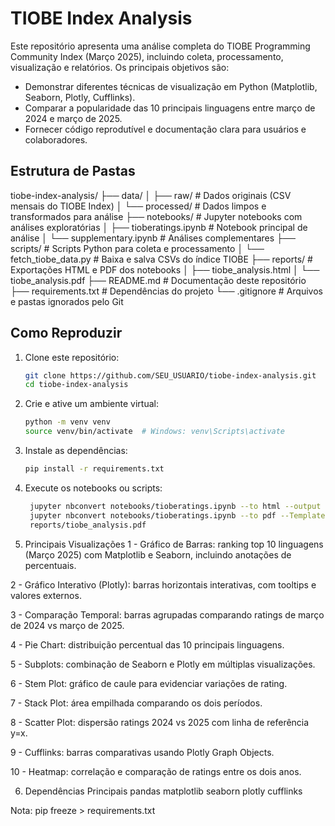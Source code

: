 # TIOBE Index Analysis

Este repositório apresenta uma análise completa do TIOBE Programming Community Index (Março 2025), incluindo coleta, processamento, visualização e relatórios. Os principais objetivos são:

- Demonstrar diferentes técnicas de visualização em Python (Matplotlib, Seaborn, Plotly, Cufflinks).
- Comparar a popularidade das 10 principais linguagens entre março de 2024 e março de 2025.
- Fornecer código reprodutível e documentação clara para usuários e colaboradores.

## Estrutura de Pastas
tiobe-index-analysis/
├── data/
│   ├── raw/                  # Dados originais (CSV mensais do TIOBE Index)
│   └── processed/            # Dados limpos e transformados para análise
├── notebooks/                # Jupyter notebooks com análises exploratórias
│   ├── tioberatings.ipynb     # Notebook principal de análise
│   └── supplementary.ipynb    # Análises complementares
├── scripts/                  # Scripts Python para coleta e processamento
│   └── fetch_tiobe_data.py    # Baixa e salva CSVs do índice TIOBE
├── reports/                  # Exportações HTML e PDF dos notebooks
│   ├── tiobe_analysis.html
│   └── tiobe_analysis.pdf
├── README.md                 # Documentação deste repositório
├── requirements.txt          # Dependências do projeto
└── .gitignore                # Arquivos e pastas ignorados pelo Git


## Como Reproduzir

1. Clone este repositório:
   ```bash
   git clone https://github.com/SEU_USUARIO/tiobe-index-analysis.git
   cd tiobe-index-analysis
   
2. Crie e ative um ambiente virtual:
   ```bash
   python -m venv venv
   source venv/bin/activate  # Windows: venv\Scripts\activate

3. Instale as dependências:
   ```bash
   pip install -r requirements.txt

4. Execute os notebooks ou scripts:
   ```bash
    jupyter nbconvert notebooks/tioberatings.ipynb --to html --output reports/tiobe_analysis.html
    jupyter nbconvert notebooks/tioberatings.ipynb --to pdf --TemplateExporter.exclude_input=True --output     
    reports/tiobe_analysis.pdf

5. Principais Visualizações
1 - Gráfico de Barras: ranking top 10 linguagens (Março 2025) com Matplotlib e Seaborn, incluindo anotações de percentuais.

2 - Gráfico Interativo (Plotly): barras horizontais interativas, com tooltips e valores externos.

3 - Comparação Temporal: barras agrupadas comparando ratings de março de 2024 vs março de 2025.

4 - Pie Chart: distribuição percentual das 10 principais linguagens.

5 - Subplots: combinação de Seaborn e Plotly em múltiplas visualizações.

6 - Stem Plot: gráfico de caule para evidenciar variações de rating.

7 - Stack Plot: área empilhada comparando os dois períodos.

8 - Scatter Plot: dispersão ratings 2024 vs 2025 com linha de referência y=x.

9 - Cufflinks: barras comparativas usando Plotly Graph Objects.

10 - Heatmap: correlação e comparação de ratings entre os dois anos.


6. Dependências Principais
pandas
matplotlib
seaborn
plotly
cufflinks


Nota: pip freeze > requirements.txt
